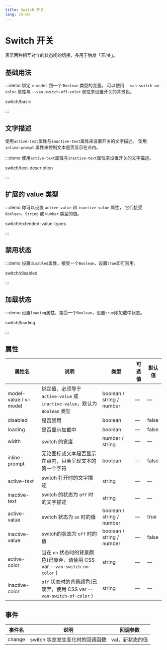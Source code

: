 ```yaml
---
title: Switch 开关
lang: zh-CN
---
```


# Switch 开关

表示两种相互对立的状态间的切换，多用于触发「开/关」。

## 基础用法

:::demo 绑定 `v-model` 到一个 `Boolean` 类型的变量。 可以使用 `--van-switch-on-color` 属性与 `--van-switch-off-color` 属性来设置开关的背景色。

switch/basic

:::

## 文字描述

使用`active-text`属性与`inactive-text`属性来设置开关的文字描述。 使用 `inline-prompt` 属性来控制文本是否显示在点内。

:::demo 使用`active-text`属性与`inactive-text`属性来设置开关的文字描述。

switch/text-description

:::


## 扩展的 value 类型

:::demo 你可以设置 `active-value` 和 `inactive-value` 属性， 它们接受 `Boolean`、`String` 或 `Number` 类型的值。

switch/extended-value-types

:::

## 禁用状态

:::demo 设置`disabled`属性，接受一个`Boolean`，设置`true`即可禁用。

switch/disabled

:::

## 加载状态

:::demo 设置`loading`属性，接受一个`Boolean`，设置`true`即加载中状态。

switch/loading

:::

## 属性

| 属性名                   | 说明                                                          | 类型                                            | 可选值                     | 默认值     |
| --------------------- | ----------------------------------------------------------- | --------------------------------------------- | ----------------------- | ------- |
| model-value / v-model | 绑定值，必须等于 `active-value` 或 `inactive-value`，默认为 `Boolean` 类型 | boolean / string / number                     | —                       | —       |
| disabled              | 是否禁用                                                        | boolean                                       | —                       | false   |
| loading               | 是否显示加载中                                                     | boolean                                       | —                       | false   |
| width                 | switch 的宽度                                                  | number / string                               | —                       | —       |
| inline-prompt         | 无论图标或文本是否显示在点内，只会呈现文本的第一个字符                                 | boolean                                       | —                       | false   |
| active-text           | switch 打开时的文字描述                                             | string                                        | —                       | —       |
| inactive-text         | switch 的状态为 `off` 时的文字描述                                    | string                                        | —                       | —       |
| active-value          | switch 状态为 `on` 时的值                                         | boolean / string / number                     | —                       | true    |
| inactive-value        | switch的状态为 `off` 时的值                                        | boolean / string / number                     | —                       | false   |
| active-color          | 当在 `on` 状态时的背景颜色(已废弃，请使用 CSS var `--van-switch-on-color` )   | string                                        | —                       | —       |
| inactive-color        | `off` 状态时的背景颜色(已废弃，使用 CSS var `--van-switch-of-color` )      | string                                        | —                       | —       |

## 事件

| 事件名    | 说明                  | 回调参数      |
| ------ | ------------------- | --------- |
| change | switch 状态发生变化时的回调函数 | val，新状态的值 |

